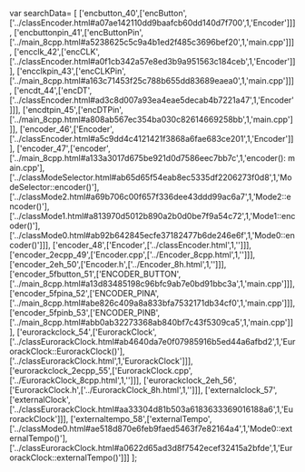 var searchData= \[
\[\'encbutton\_40\',\[\'encButton\',\[\'../classEncoder.html\#a07ae142110dd9baafcb60dd140d7f700\',1,\'Encoder\'\]\]\],
\[\'encbuttonpin\_41\',\[\'encButtonPin\',\[\'../main\_8cpp.html\#a5238625c5c9a4b1ed2f485c3696bef20\',1,\'main.cpp\'\]\]\],
\[\'encclk\_42\',\[\'encCLK\',\[\'../classEncoder.html\#a0f1cb342a57e8ed3b9a951563c184ceb\',1,\'Encoder\'\]\]\],
\[\'encclkpin\_43\',\[\'encCLKPin\',\[\'../main\_8cpp.html\#a163c71453f25c788b655dd83689eaea0\',1,\'main.cpp\'\]\]\],
\[\'encdt\_44\',\[\'encDT\',\[\'../classEncoder.html\#ad3c8d007a93ea4eae5decab4b7221a47\',1,\'Encoder\'\]\]\],
\[\'encdtpin\_45\',\[\'encDTPin\',\[\'../main\_8cpp.html\#a808ab567ec354ba030c82614669258bb\',1,\'main.cpp\'\]\]\],
\[\'encoder\_46\',\[\'Encoder\',\[\'../classEncoder.html\#a5c9dd4c4121421f3868a6fae683ce201\',1,\'Encoder\'\]\]\],
\[\'encoder\_47\',\[\'encoder\',\[\'../main\_8cpp.html\#a133a3017d675be921d0d7586eec7bb7c\',1,\'encoder(): main.cpp\'\],\[\'../classModeSelector.html\#ab65d65f54eab8ec5335df2206273f0d8\',1,\'ModeSelector::encoder()\'\],\[\'../classMode2.html\#a69b706c00f657f336dee43ddd99ac6a7\',1,\'Mode2::encoder()\'\],\[\'../classMode1.html\#a813970d5012b890a2b0d0be7f9a54c72\',1,\'Mode1::encoder()\'\],\[\'../classMode0.html\#ab92b642845ecfe37182477b6de246e6f\',1,\'Mode0::encoder()\'\]\]\],
\[\'encoder\_48\',\[\'Encoder\',\[\'../classEncoder.html\',1,\'\'\]\]\],
\[\'encoder\_2ecpp\_49\',\[\'Encoder.cpp\',\[\'../Encoder\_8cpp.html\',1,\'\'\]\]\],
\[\'encoder\_2eh\_50\',\[\'Encoder.h\',\[\'../Encoder\_8h.html\',1,\'\'\]\]\],
\[\'encoder\_5fbutton\_51\',\[\'ENCODER\_BUTTON\',\[\'../main\_8cpp.html\#a13d83485198c96bfc9ab7e0bd91bbc3a\',1,\'main.cpp\'\]\]\],
\[\'encoder\_5fpina\_52\',\[\'ENCODER\_PINA\',\[\'../main\_8cpp.html\#abe826c409a8a833bfa7532171db34cf0\',1,\'main.cpp\'\]\]\],
\[\'encoder\_5fpinb\_53\',\[\'ENCODER\_PINB\',\[\'../main\_8cpp.html\#abb0ab32273368ab840bf7c43f5309ca5\',1,\'main.cpp\'\]\]\],
\[\'eurorackclock\_54\',\[\'EurorackClock\',\[\'../classEurorackClock.html\#ab4640da7e0f07985916b5ed44a6afbd2\',1,\'EurorackClock::EurorackClock()\'\],\[\'../classEurorackClock.html\',1,\'EurorackClock\'\]\]\],
\[\'eurorackclock\_2ecpp\_55\',\[\'EurorackClock.cpp\',\[\'../EurorackClock\_8cpp.html\',1,\'\'\]\]\],
\[\'eurorackclock\_2eh\_56\',\[\'EurorackClock.h\',\[\'../EurorackClock\_8h.html\',1,\'\'\]\]\],
\[\'externalclock\_57\',\[\'externalClock\',\[\'../classEurorackClock.html\#aa33304d81b503a6183633369016188a6\',1,\'EurorackClock\'\]\]\],
\[\'externaltempo\_58\',\[\'externalTempo\',\[\'../classMode0.html\#ae518d870e6feb9faed5463f7e82164a4\',1,\'Mode0::externalTempo()\'\],\[\'../classEurorackClock.html\#a0622d65ad3d8f7542ecef32415a2bfde\',1,\'EurorackClock::externalTempo()\'\]\]\]
\];
